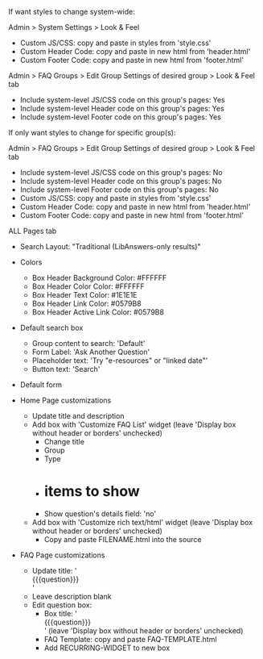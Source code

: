 If want styles to change system-wide:

Admin > System Settings > Look & Feel
* Custom JS/CSS: copy and paste in styles from 'style.css'
* Custom Header Code: copy and paste in new html from 'header.html'
* Custom Footer Code: copy and paste in new html from 'footer.html'

Admin > FAQ Groups > Edit Group Settings of desired group > Look & Feel tab
* Include system-level JS/CSS code on this group's pages: Yes
* Include system-level Header code on this group's pages: Yes
* Include system-level Footer code on this group's pages: Yes



If only want styles to change for specific group(s):

Admin > FAQ Groups > Edit Group Settings of desired group > Look & Feel tab
* Include system-level JS/CSS code on this group's pages: No
* Include system-level Header code on this group's pages: No
* Include system-level Footer code on this group's pages: No
* Custom JS/CSS: copy and paste in styles from 'style.css'
* Custom Header Code: copy and paste in new html from 'header.html'
* Custom Footer Code: copy and paste in new html from 'footer.html'



ALL
Pages tab

* Search Layout: "Traditional (LibAnswers-only results)"
* Colors
  - Box Header Background Color: #FFFFFF
  - Box Header Color Color: #FFFFFF
  - Box Header Text Color: #1E1E1E
  - Box Header Link Color: #0579B8
  - Box Header Active Link Color: #0579B8
* Default search box
  - Group content to search: 'Default'
  - Form Label: 'Ask Another Question'
  - Placeholder text: 'Try "e-resources" or "linked date"'
  - Button text: 'Search'
* Default form


* Home Page customizations
  - Update title and description
  - Add box with 'Customize FAQ List' widget (leave 'Display box without header or borders' unchecked)
    - Change title
    - Group
    - Type
    - # items to show
    - Show question's details field: 'no'
  - Add box with 'Customize rich text/html' widget (leave 'Display box without header or borders' unchecked)
    - Copy and paste FILENAME.html into the source

* FAQ Page customizations
  - Update title: '<div>{{{question}}}</div>'
  - Leave description blank
  - Edit question box:
    - Box title: '<div>{{{question}}}</div>' (leave 'Display box without header or borders' unchecked)
    - FAQ Template: copy and paste FAQ-TEMPLATE.html
    - Add RECURRING-WIDGET to new box
